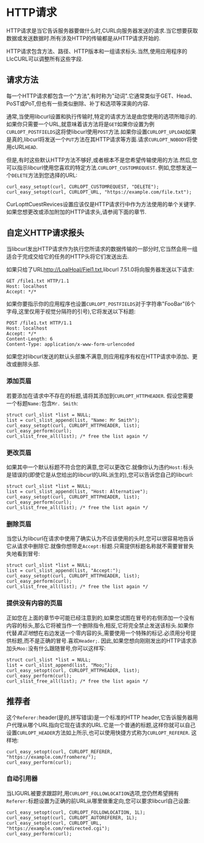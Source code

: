 
# HTTP请求

HTTP请求是当它告诉服务器要做什么时,CURL向服务器发送的请求.当它想要获取数据或发送数据时.所有涉及HTTP的传输都是从HTTP请求开始的.

HTTP请求包含方法、路径、HTTP版本和一组请求标头.当然,使用应用程序的LIcCURL可以调整所有这些字段.

## 请求方法

每一个HTTP请求都包含一个"方法",有时称为"动词".它通常类似于GET、Head、PoST或PoT,但也有一些类似删除、补丁和选项等深奥的内容.

通常,当使用libcurl设置和执行传输时,特定的请求方法是由您使用的选项所暗示的.如果你只需要一个URL,就意味着该方法将是`GET`如果你设置为例`CURLOPT_POSTFIELDS`这将使libcurl使用`POST`方法.如果你设置`CURLOPT_UPLOAD`如果是真的,libcurl将发送一个`PUT`方法在其HTTP请求等方面.请求`CURLOPT_NOBODY`将使用cURL`HEAD`.

但是,有时这些默认HTTP方法不够好,或者根本不是您希望传输使用的方法.然后,您可以指示libcurl使用您喜欢的特定方法.`CURLOPT_CUSTOMREQUEST`. 例如,您想发送一个`DELETE`方法到您选择的URL:

```
curl_easy_setopt(curl, CURLOPT_CUSTOMREQUEST, "DELETE");
curl_easy_setopt(curl, CURLOPT_URL, "https://example.com/file.txt");
```

CurLopttCuestRevices设置应该仅是HTTP请求行中作为方法使用的单个关键字.如果您想更改或添加附加的HTTP请求头,请参阅下面的章节.

## 自定义HTTP请求报头

当libcurl发出HTTP请求作为执行您所请求的数据传输的一部分时,它当然会用一组适合于完成交给它的任务的HTTP头将它们发送出去.

如果只给了URL[http://LoalHoal/Fiel1.txt](http://localhost/file1.txt"),libcurl 7.51.0将向服务器发送以下请求:

```
GET /file1.txt HTTP/1.1
Host: localhost
Accept: */*
```

如果你要指示你的应用程序也设置`CURLOPT_POSTFIELDS`对于字符串"FooBar"(6个字母,这里仅用于视觉分隔符的引号),它将发送以下标题:

```
POST /file1.txt HTTP/1.1
Host: localhost
Accept: */*
Content-Length: 6
Content-Type: application/x-www-form-urlencoded
```

如果您对libcurl发送的默认头部集不满意,则应用程序有权在HTTP请求中添加、更改或删除头部.

### 添加页眉

若要添加在请求中不存在的标题,请将其添加到`CURLOPT_HTTPHEADER`. 假设您需要一个标题`Name:`包含`Mr. Smith`:

```
struct curl_slist *list = NULL;
list = curl_slist_append(list, "Name: Mr Smith");
curl_easy_setopt(curl, CURLOPT_HTTPHEADER, list);
curl_easy_perform(curl);
curl_slist_free_all(list); /* free the list again */
```

### 更改页眉

如果其中一个默认标题不符合您的满意,您可以更改它.就像你认为违约`Host:`标头是错误的(即使它是从您给出的libcurl的URL派生的),您可以告诉您自己的libcurl:

```
struct curl_slist *list = NULL;
list = curl_slist_append(list, "Host: Alternative");
curl_easy_setopt(curl, CURLOPT_HTTPHEADER, list);
curl_easy_perform(curl);
curl_slist_free_all(list); /* free the list again */
```

### 删除页眉

当您认为libcurl在请求中使用了确实认为不应该使用的头时,您可以很容易地告诉它从请求中删除它.就像你想带走`Accept:`标题.只需提供标题名称就不需要冒冒失失地看到冒号:

```
struct curl_slist *list = NULL;
list = curl_slist_append(list, "Accept:");
curl_easy_setopt(curl, CURLOPT_HTTPHEADER, list);
curl_easy_perform(curl);
curl_slist_free_all(list); /* free the list again */
```

### 提供没有内容的页眉

正如您在上面的章节中可能已经注意到的,如果您试图在冒号的右侧添加一个没有内容的标头,那么它将被当作一个删除指令,相反,它将完全禁止发送该标头.如果你代替*真正地*想在右边发送一个零内容的头,需要使用一个特殊的标记.必须用分号提供标题,而不是正确的冒号.喜欢`Header;`. 因此,如果您想向刚刚发出的HTTP请求添加头`Moo:`没有什么跟随冒号,你可以这样写:

```
struct curl_slist *list = NULL;
list = curl_slist_append(list, "Moo;");
curl_easy_setopt(curl, CURLOPT_HTTPHEADER, list);
curl_easy_perform(curl);
curl_slist_free_all(list); /* free the list again */
```

## 推荐者

这个`Referer:`header(是的,拼写错误)是一个标准的HTTP header,它告诉服务器用户代理从哪个URL指向它现在请求的URL.它是一个普通的标题,这样你就可以自己设置`CURLOPT_HEADER`方法如上所示,也可以使用快捷方式称为`CURLOPT_REFERER`. 这样地:

```
curl_easy_setopt(curl, CURLOPT_REFERER, "https://example.com/fromhere/");
curl_easy_perform(curl);
```

### 自动引用器

当LIGURL被要求跟踪时,用`CURLOPT_FOLLOWLOCATION`选项,您仍然希望拥有`Referer:`标题设置为正确的前URL从哪里做重定向,您可以要求libcurl自己设置:

```
curl_easy_setopt(curl, CURLOPT_FOLLOWLOCATION, 1L);
curl_easy_setopt(curl, CURLOPT_AUTOREFERER, 1L);
curl_easy_setopt(curl, CURLOPT_URL, "https://example.com/redirected.cgi");
curl_easy_perform(curl);
```
